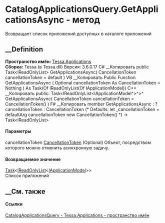 # CatalogApplicationsQuery.GetApplicationsAsync - метод
Возвращает список приложений доступных в каталоге приложений
## __Definition
 **Пространство имён:** [Tessa.Applications](N_Tessa_Applications.htm)  
 **Сборка:** Tessa (в Tessa.dll) Версия: 3.6.0.17
C# __Копировать
     public Task<IReadOnlyList<IApplicationModel>> GetApplicationsAsync(
    	CancellationToken cancellationToken = default
    )
VB __Копировать
     Public Function GetApplicationsAsync ( 
    	Optional cancellationToken As CancellationToken = Nothing
    ) As Task(Of IReadOnlyList(Of IApplicationModel))
C++ __Копировать
     public:
    Task<IReadOnlyList<IApplicationModel^>^>^ GetApplicationsAsync(
    	CancellationToken cancellationToken = CancellationToken()
    )
F# __Копировать
     member GetApplicationsAsync : 
            ?cancellationToken : CancellationToken 
    (* Defaults:
            let _cancellationToken = defaultArg cancellationToken new CancellationToken()
    *)
    -> Task<IReadOnlyList<IApplicationModel>> 
#### Параметры
cancellationToken
[CancellationToken](https://learn.microsoft.com/dotnet/api/system.threading.cancellationtoken)
(Optional)
    Объект, посредством которого можно отменить асинхронную задачу.
#### Возвращаемое значение
[Task](https://learn.microsoft.com/dotnet/api/system.threading.tasks.task-1)<[IReadOnlyList](https://learn.microsoft.com/dotnet/api/system.collections.generic.ireadonlylist-1)<[IApplicationModel](T_Tessa_Applications_IApplicationModel.htm)>>  
Список приложений
## __См. также
#### Ссылки
[CatalogApplicationsQuery -
](T_Tessa_Applications_CatalogApplicationsQuery.htm)
[Tessa.Applications - пространство имён](N_Tessa_Applications.htm)

